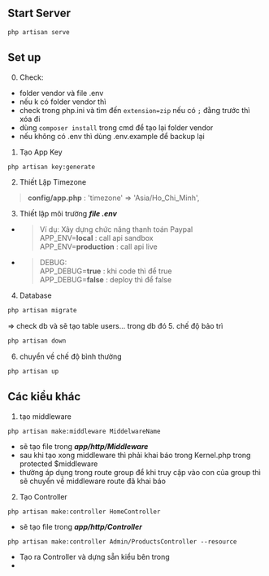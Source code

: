 ##  Start Server
```diff
php artisan serve
```

## Set up
0. Check:
- folder vendor và file .env
- nếu k có folder vendor thì 
- check trong php.ini và tìm đến `extension=zip` nếu có  `;` đằng trước thì xóa đi
- dùng `composer install` trong cmd để tạo lại folder vendor 
- nếu không có .env thì dùng .env.example để backup lại
1. Tạo App Key
```diff
php artisan key:generate
```
2. Thiết Lập Timezone
> __config/app.php__ : 'timezone' => 'Asia/Ho_Chi_Minh',
3. Thiết lập môi trường __*file .env*__
- > Ví dụ: Xây dựng chức năng thanh toán Paypal  
  APP_ENV=__local__      : call api sandbox  
  APP_ENV=__production__ : call api live
- > DEBUG:  
  APP_DEBUG=__true__ : khi code thì để true  
  APP_DEBUG=__false__ : deploy thì để false
4. Database
```diff
php artisan migrate
```
=> check db và sẽ tạo table users... trong db đó
5. chế độ bảo trì
```diff
php artisan down
```
6. chuyển về chế độ bình thường
```diff
php artisan up
```

## Các kiểu khác
1. tạo middleware 
```angular2html
php artisan make:middleware MiddelwareName 
```
- sẽ tạo file trong ___app/http/Middleware___
- sau khi tạo xong middleware thì phải khai báo trong Kernel.php trong protected $middleware
- thường áp dụng trong route group để khi truy cập vào con của group thì sẽ chuyển về middleware route đã khai báo

2. Tạo Controller
```angular2html
php artisan make:controller HomeController
```
- sẽ tạo file trong ___app/http/Controller___
```angular2html
php artisan make:controller Admin/ProductsController --resource
```
- Tạo ra Controller và dựng sẵn kiểu bên trong
- 
